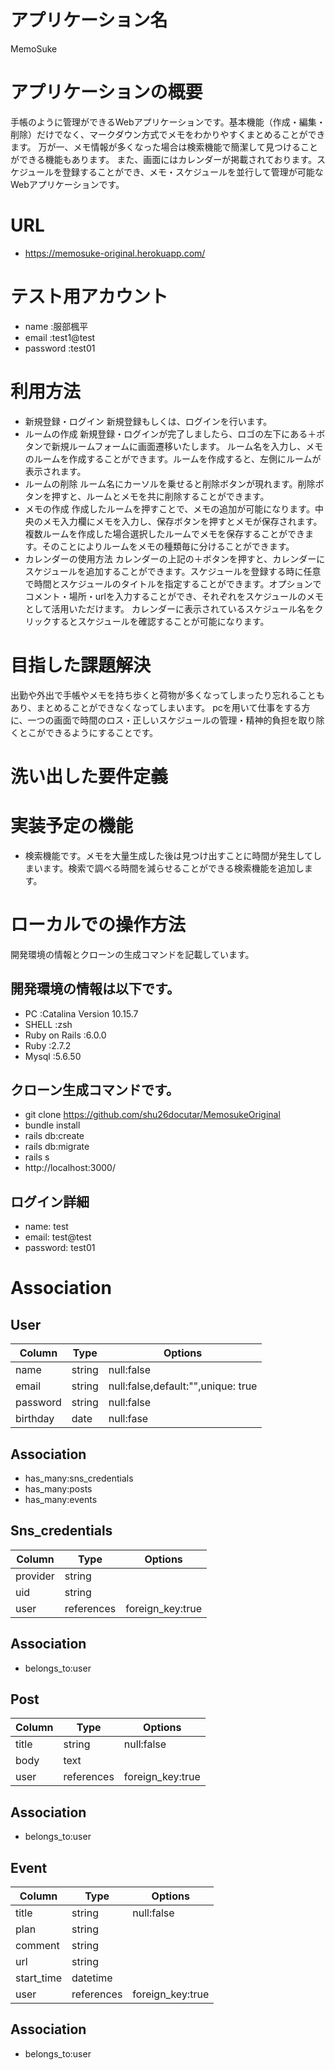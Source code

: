 # アプリケーション名
 MemoSuke

# アプリケーションの概要
手帳のように管理ができるWebアプリケーションです。基本機能（作成・編集・削除）だけでなく、マークダウン方式でメモをわかりやすくまとめることができます。
万が一、メモ情報が多くなった場合は検索機能で簡潔して見つけることができる機能もあります。
また、画面にはカレンダーが掲載されております。スケジュールを登録することができ、メモ・スケジュールを並行して管理が可能なWebアプリケーションです。

# URL
- https://memosuke-original.herokuapp.com/

# テスト用アカウント
- name     :服部楓平    
- email    :test1@test 
- password :test01     

# 利用方法
- 新規登録・ログイン 新規登録もしくは、ログインを行います。
- ルームの作成 新規登録・ログインが完了しましたら、ロゴの左下にある＋ボタンで新規ルームフォームに画面遷移いたします。 ルーム名を入力し、メモのルームを作成することができます。ルームを作成すると、左側にルームが表示されます。
- ルームの削除 ルーム名にカーソルを乗せると削除ボタンが現れます。削除ボタンを押すと、ルームとメモを共に削除することができます。
- メモの作成 作成したルームを押すことで、メモの追加が可能になります。中央のメモ入力欄にメモを入力し、保存ボタンを押すとメモが保存されます。複数ルームを作成した場合選択したルームでメモを保存することができます。そのことによりルームをメモの種類毎に分けることができます。
- カレンダーの使用方法 カレンダーの上記の＋ボタンを押すと、カレンダーにスケジュールを追加することができます。スケジュールを登録する時に任意で時間とスケジュールのタイトルを指定することができます。オプションでコメント・場所・urlを入力することができ、それぞれをスケジュールのメモとして活用いただけます。 カレンダーに表示されているスケジュール名をクリックするとスケジュールを確認することが可能になります。

# 目指した課題解決
出勤や外出で手帳やメモを持ち歩くと荷物が多くなってしまったり忘れることもあり、まとめることができなくなってしまいます。 pcを用いて仕事をする方に、一つの画面で時間のロス・正しいスケジュールの管理・精神的負担を取り除くとこができるようにすることです。

# 洗い出した要件定義

# 実装予定の機能
- 検索機能です。メモを大量生成した後は見つけ出すことに時間が発生してしまいます。検索で調べる時間を減らせることができる検索機能を追加します。

# ローカルでの操作方法
開発環境の情報とクローンの生成コマンドを記載しています。

## 開発環境の情報は以下です。
- PC            :Catalina Version 10.15.7
- SHELL         :zsh
- Ruby on Rails :6.0.0
- Ruby          :2.7.2
- Mysql         :5.6.50

## クローン生成コマンドです。
- git clone https://github.com/shu26docutar/MemosukeOriginal
- bundle install
- rails db:create
- rails db:migrate
- rails s
- http://localhost:3000/


## ログイン詳細
- name: test
- email: test@test
- password: test01

# Association
## User
|  Column  |  Type  |              Options               |
| -------- | ------ | ---------------------------------- |
| name     | string | null:false                         |
| email    | string | null:false,default:"",unique: true |
| password | string | null:false                         |
| birthday | date   | null:fase                          |

## Association
- has_many:sns_credentials
- has_many:posts
- has_many:events


## Sns_credentials
|  Column  |    Type    |      Options     |
| -------- | ---------- | ---------------- |
| provider | string     |                  |
| uid      | string     |                  |
| user     | references | foreign_key:true |

## Association 
- belongs_to:user


## Post
|  Column  |    Type    |      Options     |
| -------- | ---------- | ---------------- |
| title    | string     | null:false       |
| body     | text       |                  |
| user     | references | foreign_key:true |

## Association
- belongs_to:user


## Event
|   Column   |    Type    |      Options     |
| ---------- | ---------- | ---------------- |
| title      | string     | null:false       |
| plan       | string     |                  |
| comment    | string     |                  |
| url        | string     |                  |
| start_time | datetime   |                  |
| user       | references | foreign_key:true |

## Association
- belongs_to:user